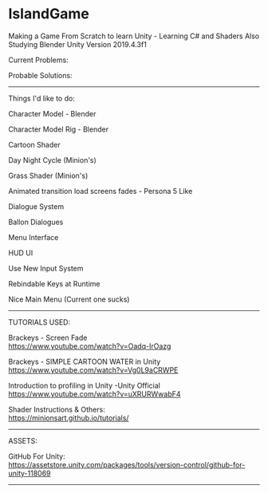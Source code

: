# IslandGame
Making a Game From Scratch to learn Unity - Learning C# and Shaders 
Also Studying Blender
Unity Version 2019.4.3f1

Current Problems:


Probable Solutions: 


------------------------------------------------------

Things I'd like to do:

Character Model     - Blender

Character Model Rig - Blender

Cartoon Shader      

Day Night Cycle (Minion's)

Grass Shader (Minion's)

Animated transition load screens fades - Persona 5 Like

Dialogue System

Ballon Dialogues

Menu Interface

HUD UI

Use New Input System

Rebindable Keys at Runtime

Nice Main Menu (Current one sucks)

------------------------------------------------------
TUTORIALS USED:

Brackeys - Screen Fade                               
https://www.youtube.com/watch?v=Oadq-IrOazg

Brackeys - SIMPLE CARTOON WATER in Unity            
https://www.youtube.com/watch?v=Vg0L9aCRWPE

Introduction to profiling in Unity -Unity Official  
https://www.youtube.com/watch?v=uXRURWwabF4

Shader Instructions & Others:                       
https://minionsart.github.io/tutorials/

------------------------------------------------------
ASSETS:

GitHub For Unity:                                   
https://assetstore.unity.com/packages/tools/version-control/github-for-unity-118069


------------------------------------------------------

